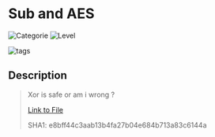 # Sub and AES
![Categorie](https://img.shields.io/badge/Category-Cryptography-red?style=for-the-badge) ![Level](https://img.shields.io/badge/Difficulty-Easy-green?style=for-the-badge)

![tags](https://img.shields.io/badge/Tag-AES%20%20Python-blue)

## Description
> Xor is safe or am i wrong ?
>
> [Link to File](./SBOX.py)
>
> SHA1: e8bff44c3aab13b4fa27b04e684b713a83c6144a
